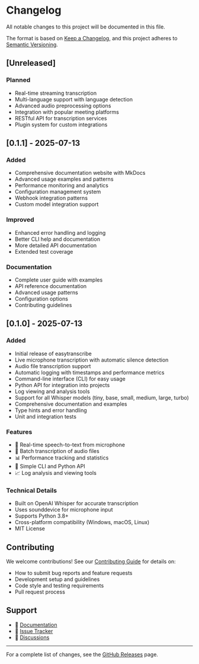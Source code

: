 # Changelog

All notable changes to this project will be documented in this file.

The format is based on [Keep a Changelog](https://keepachangelog.com/en/1.0.0/),
and this project adheres to [Semantic Versioning](https://semver.org/spec/v2.0.0.html).

## [Unreleased]

### Planned
- Real-time streaming transcription
- Multi-language support with language detection
- Advanced audio preprocessing options
- Integration with popular meeting platforms
- RESTful API for transcription services
- Plugin system for custom integrations

## [0.1.1] - 2025-07-13

### Added
- Comprehensive documentation website with MkDocs
- Advanced usage examples and patterns
- Performance monitoring and analytics
- Configuration management system
- Webhook integration patterns
- Custom model integration support

### Improved
- Enhanced error handling and logging
- Better CLI help and documentation
- More detailed API documentation
- Extended test coverage

### Documentation
- Complete user guide with examples
- API reference documentation
- Advanced usage patterns
- Configuration options
- Contributing guidelines

## [0.1.0] - 2025-07-13

### Added
- Initial release of easytranscribe
- Live microphone transcription with automatic silence detection
- Audio file transcription support
- Automatic logging with timestamps and performance metrics
- Command-line interface (CLI) for easy usage
- Python API for integration into projects
- Log viewing and analysis tools
- Support for all Whisper models (tiny, base, small, medium, large, turbo)
- Comprehensive documentation and examples
- Type hints and error handling
- Unit and integration tests

### Features
- 🎤 Real-time speech-to-text from microphone
- 📁 Batch transcription of audio files
- 📊 Performance tracking and statistics
- 🔧 Simple CLI and Python API
- 📈 Log analysis and viewing tools

### Technical Details
- Built on OpenAI Whisper for accurate transcription
- Uses sounddevice for microphone input
- Supports Python 3.8+
- Cross-platform compatibility (Windows, macOS, Linux)
- MIT License

## Contributing

We welcome contributions! See our [Contributing Guide](contributing.md) for details on:
- How to submit bug reports and feature requests
- Development setup and guidelines
- Code style and testing requirements
- Pull request process

## Support

- 📖 [Documentation](https://akhshyganesh.github.io/easytranscribe)
- 🐛 [Issue Tracker](https://github.com/akhshyganesh/easytranscribe/issues)
- 💬 [Discussions](https://github.com/akhshyganesh/easytranscribe/discussions)

---

For a complete list of changes, see the [GitHub Releases](https://github.com/akhshyganesh/easytranscribe/releases) page.
